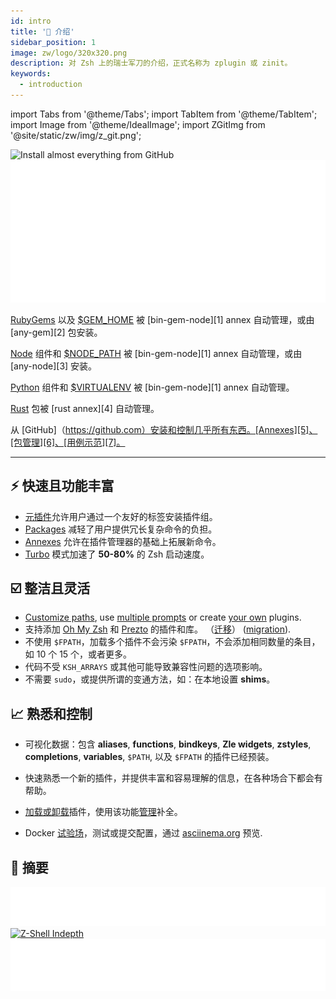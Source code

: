 ```yaml
---
id: intro
title: '🎉 介绍'
sidebar_position: 1
image: zw/logo/320x320.png
description: 对 Zsh 上的瑞士军刀的介绍，正式名称为 zplugin 或 zinit。
keywords:
  - introduction
---
```


import Tabs from '@theme/Tabs'; import TabItem from '@theme/TabItem'; import Image from '@theme/IdealImage';
import ZGitImg from '@site/static/zw/img/z_git.png';

<Image className="ScreenView" img={ZGitImg} alt='Install almost everything from GitHub' />
<a href="https://github.com/z-shell">
  <img
    className="ScreenView"
    src="https://raw.githubusercontent.com/z-shell/.github/main/metrics/metrics.svg"
    alt="Z-Shell 组织"
  />
</a>

<Tabs>
  <TabItem value="gems" label="RubyGems">

[RubyGems](https://rubygems.org) 以及 [$GEM_HOME](https://guides.rubygems.org/command-reference/#gem-environment) 被 [bin-gem-node][1] annex 自动管理，或由 [any-gem][2] 包安装。

  </TabItem>
  <TabItem value="node" label="Node">

[Node](https://www.npmjs.com) 组件和 [$NODE_PATH](https://nodejs.org/api/modules.html#modules_loading_from_the_global_folders) 被 [bin-gem-node][1] annex 自动管理，或由 [any-node][3] 安装。

  </TabItem>
  <TabItem value="pip" label="Python">

[Python](https://python.org) 组件和 [$VIRTUALENV](https://docs.python.org/3/tutorial/venv.html) 被 [bin-gem-node][1] annex 自动管理。

  </TabItem>
  <TabItem value="rust" label="Rust">

[Rust](https://crates.io) 包被 [rust annex][4] 自动管理。

  </TabItem>
  <TabItem value="github" label="GitHub" default>

从 [GitHub]（https://github.com）安装和控制几乎所有东西。[Annexes][5]、[包管理][6]、[用例示范][7]。

</TabItem>
</Tabs>

---

## ⚡️ 快速且功能丰富

- [元插件][16]允许用户通过一个友好的标签安装插件组。
- [Packages][6] 减轻了用户提供冗长复杂命令的负担。
- [Annexes][5] 允许在插件管理器的基础上拓展新命令。
- [Turbo][8] 模式加速了 **50-80%** 的 Zsh 启动速度。

## ☑️ 整洁且灵活

- [Customize paths][9], use [multiple prompts][10] or create [your own][11] plugins.
- 支持添加 [Oh My Zsh][12] 和 [Prezto][12] 的插件和库。 （[迁移][13]） ([migration][13]).
- 不使用 `$FPATH`，加载多个插件不会污染 `$FPATH`，不会添加相同数量的条目，如 10 个 15 个，或者更多。
- 代码不受 `KSH_ARRAYS` 或其他可能导致兼容性问题的选项影响。
- 不需要 `sudo`，或提供所谓的变通方法，如：在本地设置 **shims**。

## 📈 熟悉和控制

- 可视化数据：包含 **aliases**, **functions**, **bindkeys**, **Zle widgets**, **zstyles**, **completions**, **variables**, `$PATH`, 以及 `$FPATH` 的插件已经预装。
- 快速熟悉一个新的插件，并提供丰富和容易理解的信息，在各种场合下都会有帮助。
- [加载或卸载][14]插件，使用该功能[管理][15]补全。

- Docker [试验场](https://github.com/z-shell/playground)，测试或提交配置，通过 [asciinema.org](https://asciinema.org/a/459358) 预览.

## 📢 摘要

<!-- markdownlint-disable -->

<a href="https://github.com/orgs/z-shell/projects">
  <img
    className="ScreenView"
    src="https://raw.githubusercontent.com/z-shell/.github/main/metrics/plugin/projects/projects.svg"
    alt="Z-Shell 项目"
  />
</a>
<a href="https://github.com/orgs/z-shell/projects">
  <img
    className="ScreenView"
    src="https://raw.githubusercontent.com/z-shell/.github/main/metrics/plugin/followup/indepth.svg"
    alt="Z-Shell Indepth"
  />
</a><a href="https://github.com/z-shell/zw">
  <img
    className="ScreenView"
    src="https://raw.githubusercontent.com/z-shell/.github/main/metrics/plugin/pagespeed/detailed.svg"
    alt="ZW PageSpeed"
  />
</a>

<!-- markdownlint-restore -->

[5]: /docs/ecosystem/annexes
[6]: /docs/ecosystem/packages/packages-overview
[12]: /docs/getting_started/overview#oh-my-zsh-prezto
[12]: /docs/getting_started/overview#oh-my-zsh-prezto
[8]: /docs/getting_started/overview#turbo-mode-zsh--53
[13]: /docs/getting_started/migration
[13]: /docs/getting_started/migration
[9]: /docs/guides/customization#customizing-paths
[10]: /docs/guides/customization#multiple-prompts
[16]: /search?q=meta+plugins
[11]: /docs/guides/customization#non-github-local-plugins
[14]: /docs/guides/commands#loading-and-unloading
[15]: /docs/guides/commands#completions-management
